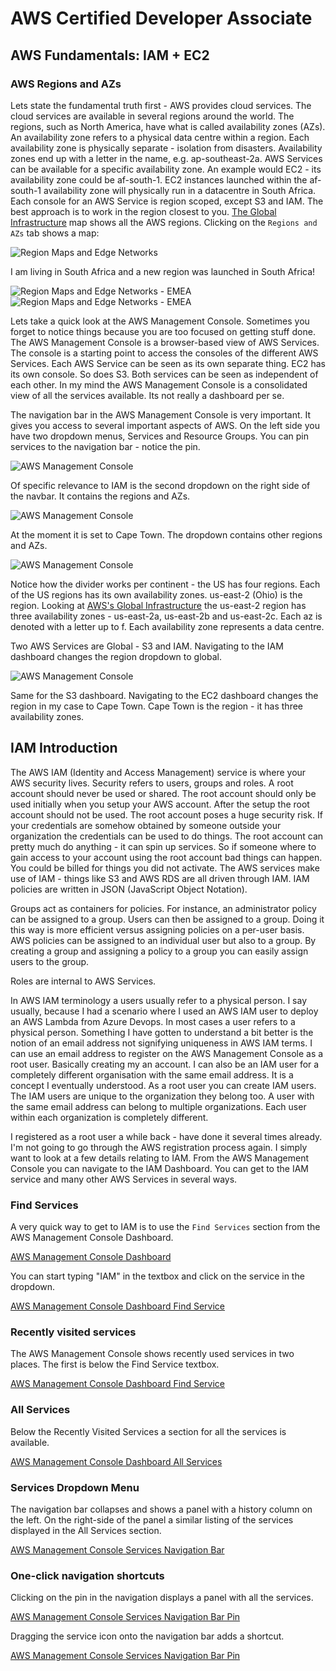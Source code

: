 # AWS Certified Developer Associate

## AWS Fundamentals: IAM + EC2

### AWS Regions and AZs

Lets state the fundamental truth first - AWS provides cloud services. The cloud services are available in several regions around the world. The regions, such as North America, have what is called availability zones (AZs). An availability zone refers to a physical data centre within a region. Each availability zone is physically separate - isolation from disasters. Availability zones end up with a letter in the name, e.g. ap-southeast-2a. AWS Services can be available for a specific availability zone. An example would EC2 - its availability zone could be af-south-1. EC2 instances launched within the af-south-1 availability zone will physically run in a datacentre in South Africa. Each console for an AWS Service is region scoped, except S3 and IAM. The best approach is to work in the region closest to you. [The Global Infrastructure](https://aws.amazon.com/about-aws/global-infrastructure/) map shows all the AWS regions. Clicking on the `Regions and AZs` tab shows a map:

![Region Maps and Edge Networks](../img/aws-regions-azs-map.png)

I am living in South Africa and a new region was launched in South Africa! 

![Region Maps and Edge Networks - EMEA](../img/aws-regions-emea-az-map.png)
![Region Maps and Edge Networks - EMEA](../img/aws-regions-emea-2-az-map.png)

Lets take a quick look at the AWS Management Console. Sometimes you forget to notice things because you are too focused on getting stuff done. The AWS Management Console is a browser-based view of AWS Services. The console is a starting point to access the consoles of the different AWS Services. Each AWS Service can be seen as its own separate thing. EC2 has its own console. So does S3. Both services can be seen as independent of each other. In my mind the AWS Management Console is a consolidated view of all the services available. Its not really a dashboard per se. 

The navigation bar in the AWS Management Console is very important. It gives you access to several important aspects of AWS. On the left side you have two dropdown menus, Services and Resource Groups. You can pin services to the navigation bar - notice the pin. 

![AWS Management Console](../img/aws-management-console-navbar-left.png)

Of specific relevance to IAM is the second dropdown on the right side of the navbar. It contains the regions and AZs. 

![AWS Management Console](../img/aws-management-console-navbar-right.png)

At the moment it is set to Cape Town. The dropdown contains other regions and AZs.

![AWS Management Console](../img/aws-management-console-regions-azs.png)

Notice how the divider works per continent - the US has four regions. Each of the US regions has its own availability zones. us-east-2 (Ohio) is the region. Looking at [AWS's Global Infrastructure](https://aws.amazon.com/about-aws/global-infrastructure/regions_az/?p=ngi&loc=2) the us-east-2 region has three availability zones - us-east-2a, us-east-2b and us-east-2c. Each az is denoted with a letter up to f. Each availability zone represents a data centre.

Two AWS Services are Global - S3 and IAM. Navigating to the IAM dashboard changes the region dropdown to global.

![AWS Management Console](../img/aws-management-console-regions-global.png)

Same for the S3 dashboard. Navigating to the EC2 dashboard changes the region in my case to Cape Town. Cape Town is the region - it has three availability zones. 

## IAM Introduction

The AWS IAM (Identity and Access Management) service is where your AWS security lives. Security refers to users, groups and roles. A root account should never be used or shared. The root account should only be used initially when you setup your AWS account. After the setup the root account should not be used. The root account poses a huge security risk. If your credentials are somehow obtained by someone outside your organization the credentials can be used to do things. The root account can pretty much do anything - it can spin up services. So if someone where to gain access to your account using the root account bad things can happen. You could be billed for things you did not activate. The AWS services make use of IAM - things like S3 and AWS RDS are all driven through IAM. IAM policies are written in JSON (JavaScript Object Notation). 

Groups act as containers for policies. For instance, an administrator policy can be assigned to a group. Users can then be assigned to a group. Doing it this way is more efficient versus assigning policies on a per-user basis. AWS policies can be assigned to an individual user but also to a group. By creating a group and assigning a policy to a group you can easily assign users to the group.

Roles are internal to AWS Services.

In AWS IAM terminology a users usually refer to a physical person. I say usually, because I had a scenario where I used an AWS IAM user to deploy an AWS Lambda from Azure Devops. In most cases a user refers to a physical person. Something I have gotten to understand a bit better is the notion of an email address not signifying uniqueness in AWS IAM terms. I can use an email address to register on the AWS Management Console as a root user. Basically creating my an account. I can also be an IAM user for a completely different organisation with the same email address. It is a concept I eventually understood. As a root user you can create IAM users. The IAM users are unique to the organization they belong too. A user with the same email address can belong to multiple organizations. Each user within each organization is completely different. 

I registered as a root user a while back - have done it several times already. I'm not going to go through the AWS registration process again. I simply want to look at a few details relating to IAM. From the AWS Management Console you can navigate to the IAM Dashboard. You can get to the IAM service and many other AWS Services in several ways.

### Find Services

A very quick way to get to IAM is to use the `Find Services` section from the AWS Management Console Dashboard.

[AWS Management Console Dashboard](../img/aws-management-console-dashboard.png)

You can start typing "IAM" in the textbox and click on the service in the dropdown. 

[AWS Management Console Dashboard Find Service](../img/aws-management-console-dashboard-search.png)

### Recently visited services

The AWS Management Console shows recently used services in two places. The first is below the Find Service textbox. 

[AWS Management Console Dashboard Find Service](../img/aws-management-console-dashboard-recent-services.png)

### All Services

Below the Recently Visited Services a section for all the services is available.

[AWS Management Console Dashboard All Services](../img/aws-management-console-dashboard-all-services.png)

### Services Dropdown Menu

The navigation bar collapses and shows a panel with a history column on the left. On the right-side of the panel a similar listing of the services displayed in the All Services section.

[AWS Management Console Services Navigation Bar](../img/aws-management-console-dashboard-services-navbar.png)

### One-click navigation shortcuts

Clicking on the pin in the navigation displays a panel with all the services. 

[AWS Management Console Services Navigation Bar Pin](../img/aws-management-console-navbar-pin.png) 

Dragging the service icon onto the navigation bar adds a shortcut.

[AWS Management Console Services Navigation Bar Pin](../img/aws-management-console-navbar-iam-shortcut.png) 








